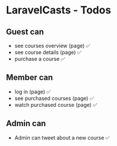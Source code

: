 # LaravelCasts - Todos

## Guest can
* see courses overview (page) ✅
* see course details (page) ✅
* purchase a course ✅

## Member can
* log in (page) ✅
* see purchased courses (page) ✅
* watch purchased course (page) ✅

## Admin can
* Admin can tweet about a new course ✅

